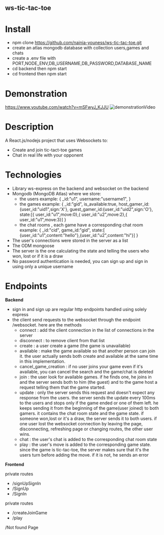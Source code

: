 ## ws-tic-tac-toe

# Install

- npm clone https://github.com/nainia-youness/ws-tic-tac-toe.git
- create an atlas mongodb database with collection users,games and chats
- create a .env file with PORT,NODE_ENV,DB_USERNAME,DB_PASSWORD,DATABASE_NAME
- cd backend then npm start
- cd frontend then npm start

# Demonstration

https://www.youtube.com/watch?v=mSFwyJ_KJJU
![demonstrationVideo](demonstrationVideo.gif)

# Description

A React.js/nodejs project that uses Websockets to:

- Create and join tic-tact-toe games
- Chat in real life with your opponent

# Technologies

- Library ws-express on the backend and websocket on the backend
- Mongodb (MongoDB Atlas) where we store:
  - the users
    example:
    {
    \_id:"u1",
    username:"username1",
    }
  - the games
    example:
    {
    \_id:"gid",
    is_available:true,
    host_gamer_id:{user_id:"uid1",sign:'X'},
    guest_gamer_id:{user_id:"uid2",sign:'O'},
    state:[{ user_id:"u1",move:0},{ user_id:"u2",move:2},{ user_id:"u1",move:3}]
    }
  - the chat rooms , each game have a corresponding chat room
    example:
    {
    \_id:"cid",
    game_id:"gid",
    state:[ {user_id:"u1",content:"hello"},{user_id:"u2",content:"hi"}]
    }
- The user's connections were stored in the server as a list
- The ODM mongoose
- The server is the one calculating the state and telling the users who won, lost or if it is a draw
- No password authentication is needed, you can sign up and sign in using only a unique username

# Endpoints

**Backend**

- sign in and sign up are regular http endpoints handled using solely express
- the client send requests to the websocket through the endpoint /websocket.
  here are the methods
  - connect : add the client connection in the list of connections in the server
  - disconnect : to remove client from that list
  - create : a user create a game (the game is unavailable)
  - available : make the game available so that another person can join it.
    the user actually sends both create and available at the same time in
    this implementation.
  - cancel_game_creation : if no user joins your game even if it's available,
    you can cancel the search and the game/chat is deleted
  - join : the user look for available games.
    if he finds one, he joins in and the server sends both to him (the guest) and
    to the game host a request telling them that the game started.
  - update : only the server sends this request and doesn't expect any response from the users.
    the server sends the update every 100ms to the users and stops only if the game ended or one of them left.
    he keeps sending it from the beginning of the game(user joined) to both gamers.
    it contains the chat room state and the game state.
    if someone won,lost or it's a draw, the server sends it to both users.
    if one user lost the websocket connection by leaving the page, disconnecting, refreshing page or changing routes, the other user wins.
  - chat : the user's chat is added to the corresponding chat room state
  - play : the user's move is added to the corresponding game state.
    since the game is tic-tac-toe, the server makes sure that it's the users turn
    before adding the move. if it is not, he sends an error

**Frontend**

private routes

- /signUpSignIn
- /SignUp
- /SignIn

private routes

- /createJoinGame
- /play

/Not found Page
